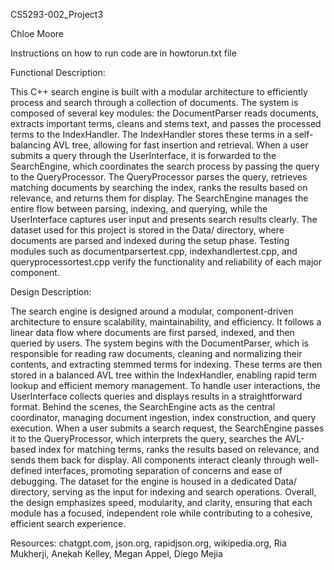 CS5293-002_Project3

Chloe Moore

Instructions on how to run code are in howtorun.txt file


Functional Description:

This C++ search engine is built with a modular architecture to efficiently process and search through a collection of documents. The system is composed of several key modules: the DocumentParser reads documents, extracts important terms, cleans and stems text, and passes the processed terms to the IndexHandler. The IndexHandler stores these terms in a self-balancing AVL tree, allowing for fast insertion and retrieval. When a user submits a query through the UserInterface, it is forwarded to the SearchEngine, which coordinates the search process by passing the query to the QueryProcessor. The QueryProcessor parses the query, retrieves matching documents by searching the index, ranks the results based on relevance, and returns them for display. The SearchEngine manages the entire flow between parsing, indexing, and querying, while the UserInterface captures user input and presents search results clearly. The dataset used for this project is stored in the Data/ directory, where documents are parsed and indexed during the setup phase. Testing modules such as documentparsertest.cpp, indexhandlertest.cpp, and queryprocessortest.cpp verify the functionality and reliability of each major component.


Design Description:

The search engine is designed around a modular, component-driven architecture to ensure scalability, maintainability, and efficiency. It follows a linear data flow where documents are first parsed, indexed, and then queried by users. The system begins with the DocumentParser, which is responsible for reading raw documents, cleaning and normalizing their contents, and extracting stemmed terms for indexing. These terms are then stored in a balanced AVL tree within the IndexHandler, enabling rapid term lookup and efficient memory management. To handle user interactions, the UserInterface collects queries and displays results in a straightforward format. Behind the scenes, the SearchEngine acts as the central coordinator, managing document ingestion, index construction, and query execution. When a user submits a search request, the SearchEngine passes it to the QueryProcessor, which interprets the query, searches the AVL-based index for matching terms, ranks the results based on relevance, and sends them back for display. All components interact cleanly through well-defined interfaces, promoting separation of concerns and ease of debugging. The dataset for the engine is housed in a dedicated Data/ directory, serving as the input for indexing and search operations. Overall, the design emphasizes speed, modularity, and clarity, ensuring that each module has a focused, independent role while contributing to a cohesive, efficient search experience.


Resources: chatgpt.com, json.org, rapidjson.org, wikipedia.org, Ria Mukherji, Anekah Kelley, Megan Appel, Diego Mejia
